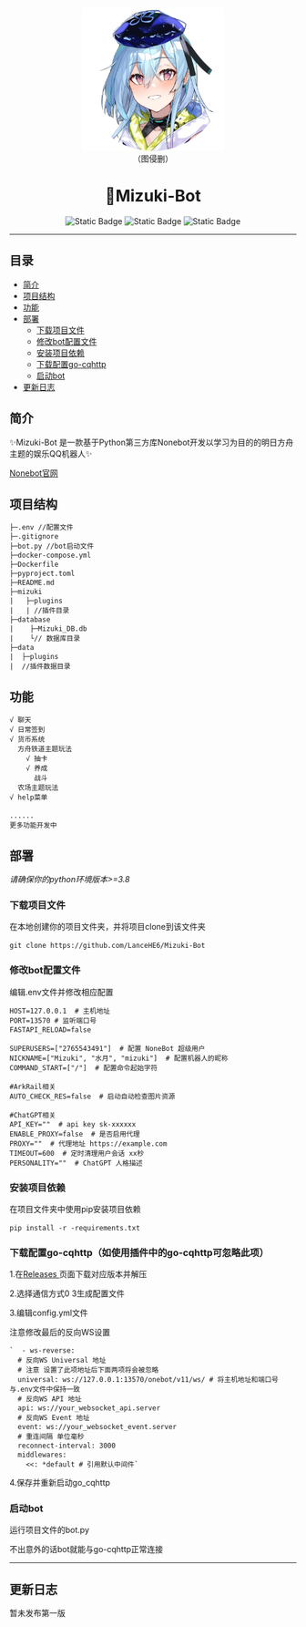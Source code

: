 <div align="center">
<img src="./icon.png" alt="icon" style="width: 250px;height: 250px">
</div>

<div align="center" style="font-size: 14px">
（图侵删）
</div>

# <div align="center">🌙Mizuki-Bot</div>

<div align="center">

![Static Badge](https://img.shields.io/badge/Licence-MIT-blue)
![Static Badge](https://img.shields.io/badge/Python-%3E%3D3.8-orange)
![Static Badge](https://img.shields.io/badge/%E6%A1%86%E6%9E%B6-nonebot2-green)

</div>

------
## 目录
  * [简介](#span-idjump1-简介-span)
  * [项目结构](#span-idjump2-项目结构-span)
  * [功能](#span-idjump3-功能-span)
  * [部署](#span-idjump4-部署-span)
    + [下载项目文件](#span-idjump4-1-下载项目文件)
    + [修改bot配置文件](#span-idjump4-2-修改bot配置文件)
    + [安装项目依赖](#span-idjump4-3-安装项目依赖)
    + [下载配置go-cqhttp](#span-idjump4-4-下载配置go-cqhttp)
    + [启动bot](#span-idjump4-5-启动bot)
  * [更新日志](#span-idjump5-更新日志-span)



## <span id="jump1">简介</span>

✨Mizuki-Bot 是一款基于Python第三方库Nonebot开发以学习为目的的明日方舟主题的娱乐QQ机器人✨

[Nonebot官网](https://v2.nonebot.dev/)



## <span id="jump2">项目结构</span>

```
├─.env //配置文件
├─.gitignore
├─bot.py //bot启动文件
├─docker-compose.yml
├─Dockerfile
├─pyproject.toml
├─README.md
├─mizuki
|   ├─plugins
|   | //插件目录
├─database
|    ├─Mizuki_DB.db
|    └// 数据库目录
├─data
|  ├─plugins
|  //插件数据目录
```

## <span id="jump3">功能</span>
```
√ 聊天
√ 日常签到
√ 货币系统
  方舟铁道主题玩法
    √ 抽卡
    √ 养成
      战斗
  农场主题玩法
√ help菜单

......
更多功能开发中
```
## <span id="jump4">部署</span>

*请确保你的python环境版本>=3.8*

### <span id="jump4-1">下载项目文件

在本地创建你的项目文件夹，并将项目clone到该文件夹

`git clone https://github.com/LanceHE6/Mizuki-Bot`

### <span id="jump4-2">修改bot配置文件

编辑.env文件并修改相应配置
```
HOST=127.0.0.1  # 主机地址
PORT=13570 # 监听端口号
FASTAPI_RELOAD=false

SUPERUSERS=["2765543491"]  # 配置 NoneBot 超级用户
NICKNAME=["Mizuki", "水月", "mizuki"]  # 配置机器人的昵称
COMMAND_START=["/"]  # 配置命令起始字符

#ArkRail相关
AUTO_CHECK_RES=false  # 启动自动检查图片资源

#ChatGPT相关
API_KEY=""  # api key sk-xxxxxx
ENABLE_PROXY=false  # 是否启用代理
PROXY=""  # 代理地址 https://example.com
TIMEOUT=600  # 定时清理用户会话 xx秒
PERSONALITY=""  # ChatGPT 人格描述
```

### <span id="jump4-3">安装项目依赖

在项目文件夹中使用pip安装项目依赖

`pip install -r -requirements.txt`

### <span id="jump4-4">下载配置go-cqhttp（如使用插件中的go-cqhttp可忽略此项）

1.在[Releases ](https://github.com/Mrs4s/go-cqhttp/releases)页面下载对应版本并解压

2.选择通信方式0 3生成配置文件

3.编辑config.yml文件

注意修改最后的反向WS设置

	`  - ws-reverse:
	  # 反向WS Universal 地址
	  # 注意 设置了此项地址后下面两项将会被忽略
	  universal: ws://127.0.0.1:13570/onebot/v11/ws/ # 将主机地址和端口号与.env文件中保持一致
	  # 反向WS API 地址
	  api: ws://your_websocket_api.server
	  # 反向WS Event 地址
	  event: ws://your_websocket_event.server
	  # 重连间隔 单位毫秒
	  reconnect-interval: 3000
	  middlewares:
	    <<: *default # 引用默认中间件`

4.保存并重新启动go_cqhttp

### <span id="jump4-5">启动bot

运行项目文件的bot.py

不出意外的话bot就能与go-cqhttp正常连接

------

## <span id="jump5">更新日志</span>

暂未发布第一版
